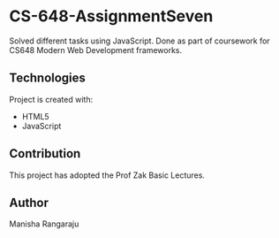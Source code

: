# CS-648-AssignmentSeven

Solved different tasks using JavaScript.
Done as part of coursework for CS648 Modern Web Development frameworks.

## Technologies
Project is created with:
* HTML5
* JavaScript

## Contribution
This project has adopted the Prof Zak Basic Lectures.

## Author
Manisha Rangaraju
